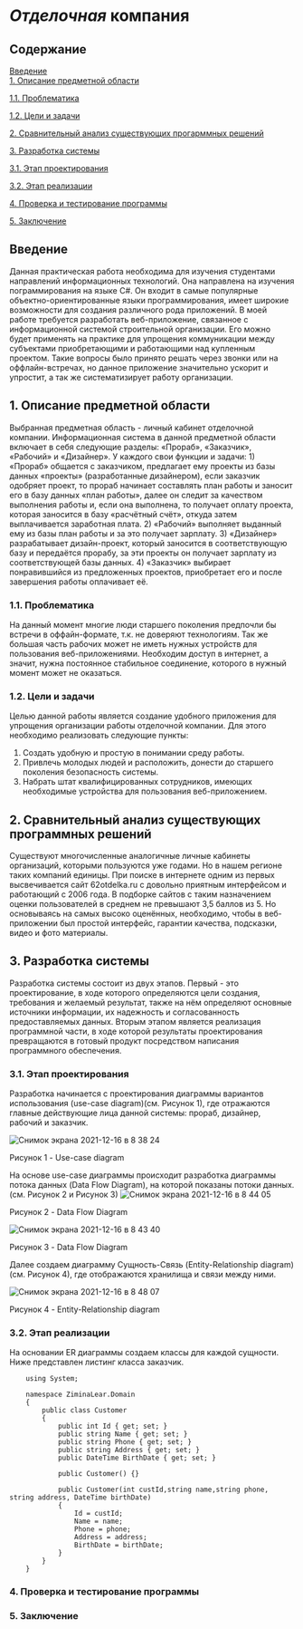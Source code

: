 # _Отделочная_ компания
## Содержание  
 [Введение](#introduction)  
 [1. Описание предметной области](#domainDescription) 
 
 [1.1. Проблематика](#problematic) 
 
 [1.2. Цели и задачи](#goals) 
 
 [2. Сравнительный анализ существующих прогарммных решений](#existingSoftware)  

 [3. Разработка системы](#development)
 
 [3.1. Этап проектирования](#designing)
 
 [3.2. Этап реализации](#realization)
 
 [4. Проверка и тестирование программы](#test)
 
 [5. Заключение](#conclusion)
 
 
 <a name="introduction"/>

 ## Введение
 Данная практическая работа необходима для изучения студентами направлений информационных технологий. Она направлена на изучения пограммирования на языке С#. Он входит в самые популярные объектно-ориентированные языки программирования, имеет широкие возможности для создания различного рода приложений. В моей работе требуется разработать веб-приложение, связанное с информационной системой строительной организации. Его можно будет применять на практике для упрощения коммуникации между субъектами приобретающими и работающими над купленным проектом. Такие вопросы было принято решать через звонки или на оффлайн-встречах, но данное приложение значительно ускорит и упростит, а так же систематизирует работу организации.
 
 
 <a name="domainDescription"/>

 ## 1. Описание предметной области
 Выбранная предметная область - личный кабинет отделочной компании. Информационная система в данной предметной области включает в себя следующие разделы: «Прораб», «Заказчик», «Рабочий» и «Дизайнер». У каждого свои функции и задачи: 1) «Прораб» общается с заказчиком, предлагает ему проекты из базы данных «проекты» (разработанные дизайнером), если заказчик одобряет проект, то прораб начинает составлять план работы и заносит его в базу данных «план работы», далее он следит за качеством выполнения работы и, если она выполнена, то получает оплату проекта, которая заносится в базу «расчётный счёт», откуда затем выплачивается заработная плата. 2) «Рабочий» выполняет выданный ему из базы план работы и за это получает зарплату. 3) «Дизайнер» разрабатывает дизайн-проект, который заносится в соответствующую базу и передаётся прорабу, за эти проекты он получает зарплату из соответствующей базы данных. 4) «Заказчик» выбирает понравившийся из предложенных проектов, приобретает его и после завершения работы оплачивает её.  
 
 
 <a name="existingSoftware"/>
 
 ### 1.1. Проблематика 
На данный момент многие люди старшего поколения предпочли бы встречи в оффайн-формате, т.к. не доверяют технологиям. Так же большая часть рабочих может не иметь нужных устройств для пользования веб-приложениями. Необходим доступ в интернет, а значит, нужна постоянное стабильное соединение, которого в нужный момент может не оказаться. 
 
 <a name = "problematic"/>
 
 ### 1.2. Цели и задачи
 
 Целью данной работы является создание удобного приложения для упрощения организации работы отделочной компании.
Для этого необходимо реализовать следующие пункты:
1.	Создать удобную и простую в понимании среду работы.
2.	Привлечь молодых людей и расположить, донести до старшего поколения безопасность системы.
3.	Набрать штат квалифицированных сотрудников, имеющих необходимые устройства для пользования веб-приложением.  

 <a name="goals"/>

 ## 2. Сравнительный анализ существующих программных решений
Существуют многочисленные аналогичные личные кабинеты организаций, которыми пользуются уже годами. Но в нашем регионе таких компаний единицы. При поиске в интернете одним из первых высвечивается сайт 62otdelka.ru с довольно приятным интерфейсом и работающий с 2006 года. В подборке сайтов с таким назначением оценки пользователей в среднем не превышают 3,5 баллов из 5. Но основываясь на самых высоко оценённых, необходимо, чтобы в веб-приложении был простой интерфейс, гарантии качества, подсказки, видео и фото материалы. 

<a name="existingSoftware"/>

## 3. Разработка системы
Разработка системы состоит из двух этапов. Первый - это проектирование, в ходе которого определяются цели создания, требования и желаемый результат, также на нём определяют основные источники информации, их надежность и согласованность предоставляемых данных. Вторым этапом является реализация программной части, в ходе которой результаты проектирования превращаются в готовый продукт посредством написания программного обеспечения.

<a name="development"/>

### 3.1. Этап проектирования
Разработка начинается с проектирования диаграммы вариантов использования (use-case diagram)(см. Рисунок 1), где отражаются главные действующие лица данной системы: прораб, дизайнер, рабочий и заказчик.

![Снимок экрана 2021-12-16 в 8 38 24](https://user-images.githubusercontent.com/91217659/146314488-fc0894bc-a2fb-485d-b971-546bc4182097.png)

Рисунок 1 - Use-case diagram

На основе use-case диаграммы происходит разработка диаграммы потока данных (Data Flow Diagram), на которой показаны потоки данных.(см. Рисунок 2 и Рисунок 3)
![Снимок экрана 2021-12-16 в 8 44 05](https://user-images.githubusercontent.com/91217659/146315091-1237edaa-7f30-4998-9d5f-a40a014b9933.png)

Рисунок 2 - Data Flow Diagram

![Снимок экрана 2021-12-16 в 8 43 40](https://user-images.githubusercontent.com/91217659/146315147-1231d4f7-1c51-4035-9f42-4d91a617f029.png)

Рисунок 3 - Data Flow Diagram

Далее создаем диаграмму Сущность-Связь (Entity-Relationship diagram)(см. Рисунок 4), где отображаются хранилища и связи между ними.

![Снимок экрана 2021-12-16 в 8 48 07](https://user-images.githubusercontent.com/91217659/146315497-ed14a804-26bd-4cbc-80c9-c74f00c0bd96.png)

Рисунок 4 - Entity-Relationship diagram

<a name="designing"/>

### 3.2. Этап реализации
На основании ER диаграммы создаем классы для каждой сущности. Ниже представлен листинг класса заказчик.

        using System;

        namespace ZiminaLear.Domain
        {
            public class Customer
            {
                public int Id { get; set; }
                public string Name { get; set; }
                public string Phone { get; set; }
                public string Address { get; set; }
                public DateTime BirthDate { get; set; }

                public Customer() {}

                public Customer(int custId,string name,string phone, string address, DateTime birthDate)
                {
                    Id = custId;
                    Name = name;
                    Phone = phone;
                    Address = address;
                    BirthDate = birthDate;
                }
            }
        }

<a name="realization"/>

### 4. Проверка и тестирование программы

<a name="test"/>

### 5. Заключение
<a name="conclusion"/>
